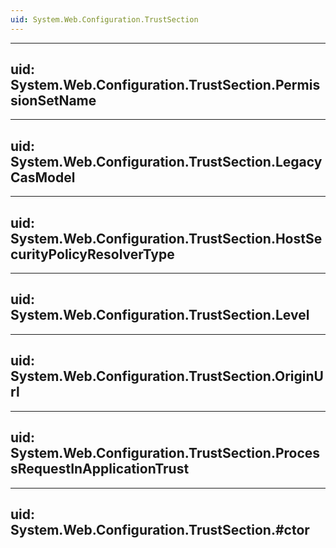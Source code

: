 ```yaml
---
uid: System.Web.Configuration.TrustSection
---
```


---
uid: System.Web.Configuration.TrustSection.PermissionSetName
---

---
uid: System.Web.Configuration.TrustSection.LegacyCasModel
---

---
uid: System.Web.Configuration.TrustSection.HostSecurityPolicyResolverType
---

---
uid: System.Web.Configuration.TrustSection.Level
---

---
uid: System.Web.Configuration.TrustSection.OriginUrl
---

---
uid: System.Web.Configuration.TrustSection.ProcessRequestInApplicationTrust
---

---
uid: System.Web.Configuration.TrustSection.#ctor
---
